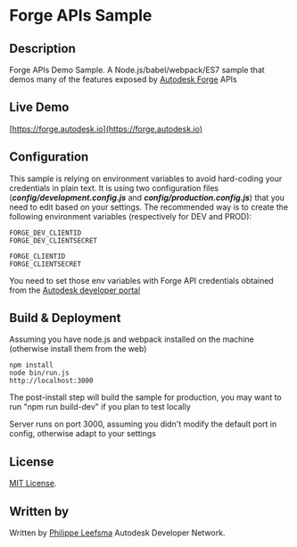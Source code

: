 # Forge APIs Sample

## Description
Forge APIs Demo Sample. A Node.js/babel/webpack/ES7 sample that demos many of the features exposed by [Autodesk Forge](http://forge.autodesk.com) APIs

## Live Demo

[https://forge.autodesk.io](https://forge.autodesk.io)


## Configuration

This sample is relying on environment variables to avoid hard-coding your credentials in plain text. It is using two configuration files (***config/development.config.js*** and ***config/production.config.js***) that you need to edit based on your settings.
The recommended way is to create the following environment variables (respectively for DEV and PROD):

    FORGE_DEV_CLIENTID
    FORGE_DEV_CLIENTSECRET

    FORGE_CLIENTID
    FORGE_CLIENTSECRET

You need to set those env variables with Forge API credentials obtained from the [Autodesk developer portal](https://developer.autodesk.com/)

## Build & Deployment

Assuming you have node.js and webpack installed on the machine (otherwise install them from the web)

    npm install
    node bin/run.js
    http://localhost:3000

The post-install step will build the sample for production, you may want to run "npm run build-dev" if you plan to test locally

Server runs on port 3000, assuming you didn't modify the default port in config, otherwise adapt to your settings

## License

[MIT License](http://opensource.org/licenses/MIT).

## Written by 

Written by [Philippe Leefsma](http://twitter.com/F3lipek)
Autodesk Developer Network.

